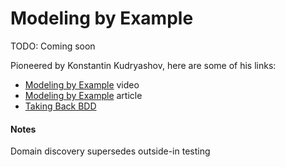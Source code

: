 # Modeling by Example

TODO: Coming soon

Pioneered by Konstantin Kudryashov, here are some of his links:

* [Modeling by Example](https://vimeo.com/149564297) video
* [Modeling by Example](everzet.com/post/99045129766/introducing-modelling-by-example) article
* [Taking Back BDD](http://www.slideshare.net/everzet/taking-back-bdd)

#### Notes
Domain discovery supersedes outside-in testing